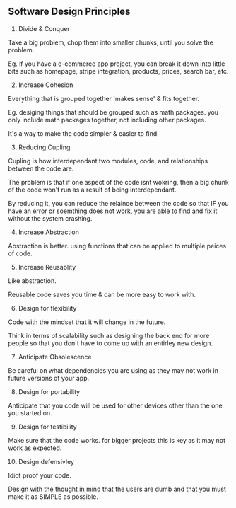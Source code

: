 ## Software Design Principles

1. Divide & Conquer

Take a big problem, chop them into smaller chunks, until you solve the problem.

Eg. if you have a e-commerce app project, you can break it down into little bits    such as homepage, stripe integration, products, prices, search bar,  etc. 

2. Increase Cohesion 

Everything that is grouped together 'makes sense' & fits together.

Eg. desiging things that should be grouped such as math packages. you only include  math packages together, not including other packages.  

It's a way to make the code simpler & easier to find.

3. Reducing Cupling

Cupling is how interdependant two modules, code, and relationships between the code are. 

The problem is that if one aspect of the code isnt wokring, then a big chunk of the code won't run as a result of being interdependant. 

By reducing it, you can reduce the relaince between the code so that IF you have an error or soemthing does not work, you are able to find and fix it without the system crashing. 

4. Increase Abstraction

Abstraction is better. using functions that can be applied to multiple peices of code.


5. Increase Reusablity

Like abstraction. 

Reusable code saves you time & can be more easy to work with.

6. Design for flexibility

Code with the mindset that it will change in the future. 

Think in terms of scalability such as designing the back end for more people so that you don't have to come up with an entirley new design. 

7. Anticipate Obsolescence

Be careful on what dependencies you are using as they may not work in future versions of your app. 

8. Design for portability

Anticipate that you code will be used for other devices other than the one you started on. 

9. Design for testibility

Make sure that the code works. for bigger projects this is key as it may not work as expected. 

10. Design defensivley

Idiot proof your code.

Design with the thought in mind that the users are dumb and that you must make it as SIMPLE as possible. 
